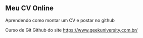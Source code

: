 ## Meu CV Online

Aprendendo como montar um CV  e postar no github

Curso de Git Github do site https://www.geekuniversity.com.br/
